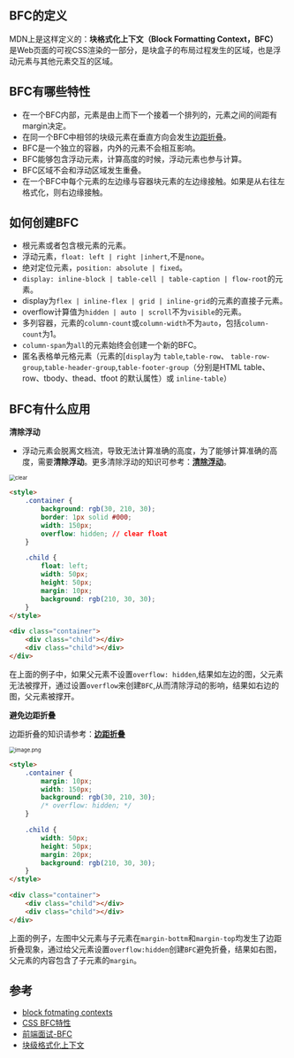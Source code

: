 ## BFC的定义

MDN上是这样定义的：**块格式化上下文（Block Formatting Context，BFC）** 是Web页面的可视CSS渲染的一部分，是块盒子的布局过程发生的区域，也是浮动元素与其他元素交互的区域。

## BFC有哪些特性

- 在一个BFC内部，元素是由上而下一个接着一个排列的，元素之间的间距有margin决定。
- 在同一个BFC中相邻的块级元素在垂直方向会发生[边距折叠](https://www.yuque.com/baige-yid0a/qqvsy2/ez4bd1)。
- BFC是一个独立的容器，内外的元素不会相互影响。
- BFC能够包含浮动元素，计算高度的时候，浮动元素也参与计算。
- BFC区域不会和浮动区域发生重叠。
- 在一个BFC中每个元素的左边缘与容器块元素的左边缘接触。如果是从右往左格式化，则右边缘接触。

## 如何创建BFC

- 根元素或者包含根元素的元素。
- 浮动元素，`float: left | right |inhert`,不是`none`。
- 绝对定位元素，`position: absolute | fixed`。
- `display: inline-block | table-cell | table-caption | flow-root`的元素。
- display为`flex | inline-flex | grid | inline-grid`的元素的直接子元素。
- overflow计算值为`hidden | auto | scroll`不为`visible`的元素。
- 多列容器，元素的`column-count`或`column-width`不为`auto`，包括`column-count`为1。
- `column-span`为`all`的元素始终会创建一个新的BFC。
- 匿名表格单元格元素（元素的[`display`为 `table`,`table-row`、 `table-row-group`,`table-header-group`,`table-footer-group`（分别是HTML table、row、tbody、thead、tfoot 的默认属性）或 `inline-table`）

## BFC有什么应用

**清除浮动**

- 浮动元素会脱离文档流，导致无法计算准确的高度，为了能够计算准确的高度，需要**清除浮动**。更多清除浮动的知识可参考：**[清除浮动](https://www.yuque.com/baige-yid0a/qqvsy2/lu15w2)**。

<img src="https://cdn.nlark.com/yuque/0/2021/png/2743865/1617017807724-5a94a51b-a738-4dcc-a957-29ba65e23265.png" alt="clear" style="zoom:67%;" />

```html
<style>
    .container {
        background: rgb(30, 210, 30);
        border: 1px solid #000;
        width: 150px;
        overflow: hidden; // clear float
    }

    .child {
        float: left;
        width: 50px;
        height: 50px;
        margin: 10px;
        background: rgb(210, 30, 30);
    }
</style>

<div class="container">
    <div class="child"></div>
    <div class="child"></div>
</div>
```

在上面的例子中，如果父元素不设置`overflow: hidden`,结果如左边的图，父元素无法被撑开，通过设置`overflow`来创建`BFC`,从而清除浮动的影响，结果如右边的图，父元素被撑开。

**避免边距折叠**

边距折叠的知识请参考：**[边距折叠](https://www.yuque.com/baige-yid0a/qqvsy2/ez4bd1)**

<img src="https://cdn.nlark.com/yuque/0/2021/png/2743865/1617018517624-54a38bd5-c6a4-4388-ac78-0e94326e5bae.png" alt="image.png" style="zoom:67%;" />

```html
<style>
    .container {
        margin: 10px;
        width: 150px;
        background: rgb(30, 210, 30);
        /* overflow: hidden; */
    }

    .child {
        width: 50px;
        height: 50px;
        margin: 20px;
        background: rgb(210, 30, 30);
    }
</style>

<div class="container">
    <div class="child"></div>
    <div class="child"></div>
</div>
```

上面的例子，左图中父元素与子元素在`margin-bottm`和`margin-top`均发生了边距折叠现象，通过给父元素设置`overflow:hidden`创建`BFC`避免折叠，结果如右图，父元素的内容包含了子元素的`margin`。

## 参考

- [block fotmating contexts](https://www.w3.org/TR/2011/REC-CSS2-20110607/visuren.html#block-formatting)
- [CSS BFC特性](https://segmentfault.com/a/1190000017969917)
- [前端面试-BFC](https://juejin.cn/post/6844903480801525773)
- [块级格式化上下文](https://developer.mozilla.org/zh-CN/docs/Web/Guide/CSS/Block_formatting_context)


